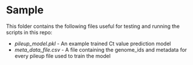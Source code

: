 # Sample
This folder contains the following files useful for testing and running the scripts in this repo:

* *pileup_model.pkl* - An example trained Ct value prediction model  
* *meta_data_file.csv* - A file containing the genome_ids and metadata for every pileup file used to train the model
